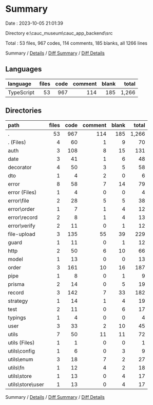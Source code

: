 # Summary

Date : 2023-10-05 21:01:39

Directory e:\\cauc_museum\\cauc_app_backend\\src

Total : 53 files,  967 codes, 114 comments, 185 blanks, all 1266 lines

Summary / [Details](details.md) / [Diff Summary](diff.md) / [Diff Details](diff-details.md)

## Languages
| language | files | code | comment | blank | total |
| :--- | ---: | ---: | ---: | ---: | ---: |
| TypeScript | 53 | 967 | 114 | 185 | 1,266 |

## Directories
| path | files | code | comment | blank | total |
| :--- | ---: | ---: | ---: | ---: | ---: |
| . | 53 | 967 | 114 | 185 | 1,266 |
| . (Files) | 4 | 60 | 1 | 9 | 70 |
| auth | 3 | 108 | 8 | 15 | 131 |
| date | 3 | 41 | 1 | 6 | 48 |
| decorator | 4 | 50 | 3 | 5 | 58 |
| dto | 1 | 4 | 2 | 0 | 6 |
| error | 8 | 58 | 7 | 14 | 79 |
| error (Files) | 1 | 4 | 0 | 0 | 4 |
| error\\file | 2 | 28 | 5 | 5 | 38 |
| error\\order | 1 | 7 | 1 | 4 | 12 |
| error\\record | 2 | 8 | 1 | 4 | 13 |
| error\\verify | 2 | 11 | 0 | 1 | 12 |
| file-upload | 3 | 135 | 55 | 39 | 229 |
| guard | 1 | 11 | 0 | 1 | 12 |
| http | 2 | 50 | 6 | 10 | 66 |
| model | 1 | 13 | 0 | 0 | 13 |
| order | 3 | 161 | 10 | 16 | 187 |
| pipe | 1 | 8 | 0 | 1 | 9 |
| prisma | 2 | 14 | 0 | 5 | 19 |
| record | 3 | 142 | 7 | 33 | 182 |
| strategy | 1 | 14 | 1 | 4 | 19 |
| test | 2 | 11 | 0 | 6 | 17 |
| typings | 1 | 4 | 0 | 0 | 4 |
| user | 3 | 33 | 2 | 10 | 45 |
| utils | 7 | 50 | 11 | 11 | 72 |
| utils (Files) | 1 | 1 | 0 | 0 | 1 |
| utils\\config | 1 | 6 | 0 | 3 | 9 |
| utils\\enum | 3 | 18 | 7 | 2 | 27 |
| utils\\fn | 1 | 12 | 4 | 2 | 18 |
| utils\\store | 1 | 13 | 0 | 4 | 17 |
| utils\\store\\user | 1 | 13 | 0 | 4 | 17 |

Summary / [Details](details.md) / [Diff Summary](diff.md) / [Diff Details](diff-details.md)